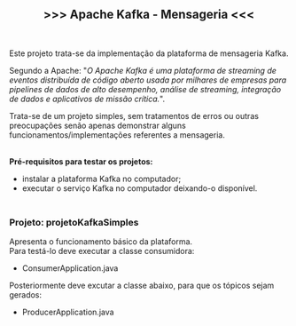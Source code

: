 <h2 style="text-align:center"><strong>&gt;&gt;&gt; Apache Kafka - Mensageria &lt;&lt;&lt;</strong></h2>

<p>&nbsp;</p>

<p>Este projeto trata-se da implementa&ccedil;&atilde;o da plataforma de mensageria Kafka.</p>

<p>Segundo a Apache: &quot;<em>O Apache Kafka &eacute; uma plataforma de streaming de eventos distribu&iacute;da de c&oacute;digo aberto usada por milhares de empresas para pipelines de dados de alto desempenho, an&aacute;lise de streaming, integra&ccedil;&atilde;o de dados e aplicativos de miss&atilde;o cr&iacute;tica.</em>&quot;.</p>

<p>Trata-se de um projeto simples, sem tratamentos de erros ou outras preocupa&ccedil;&otilde;es sen&atilde;o apenas demonstrar alguns funcionamentos/implementa&ccedil;&otilde;es referentes a mensageria.</p>

<p><br />
<strong>Pr&eacute;-requisitos para testar os projetos:</strong></p>

<ul>
	<li>instalar a plataforma Kafka no computador;</li>
	<li>executar o servi&ccedil;o Kafka no computador deixando-o dispon&iacute;vel.</li>
</ul>

<h3><br />
<strong>Projeto: projetoKafkaSimples</strong></h3>

<p>Apresenta o funcionamento b&aacute;sico da plataforma.<br />
Para test&aacute;-lo deve executar a classe consumidora:</p>

<ul>
	<li>ConsumerApplication.java</li>
</ul>

<p>Posteriormente deve excutar a classe abaixo, para que os t&oacute;picos sejam gerados:</p>

<ul>
	<li>ProducerApplication.java</li>
</ul>

<address>&nbsp;</address>
